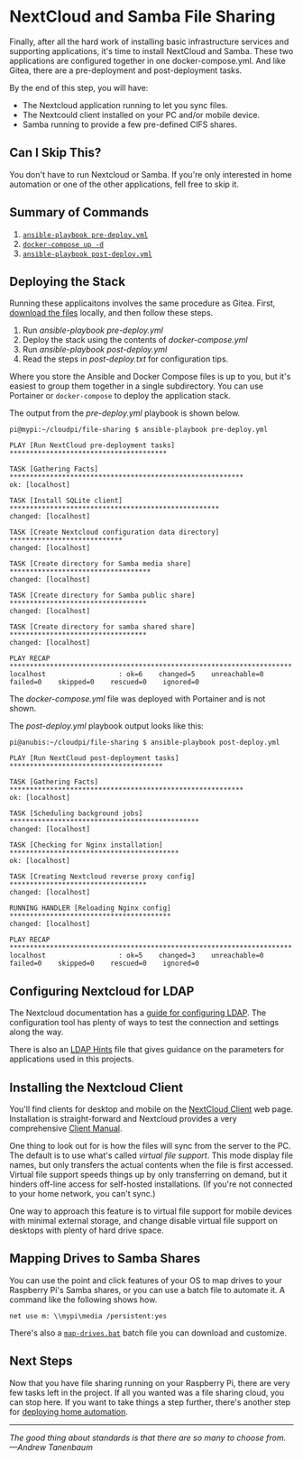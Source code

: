 # NextCloud and Samba File Sharing
Finally, after all the hard work of installing basic infrastructure services and supporting applications, it's time to install NextCloud and Samba. These two applications are configured together in one docker-compose.yml. And like Gitea, there are a pre-deployment and post-deployment tasks.

By the end of this step, you will have:
* The Nextcloud application running to let you sync files.
* The Nextcould client installed on your PC and/or mobile device.
* Samba running to provide a few pre-defined CIFS shares.

## Can I Skip This?
You don't have to run Nextcloud or Samba. If you're only interested in home automation or one of the other applications, fell free to skip it.

## Summary of Commands
1. [`ansible-playbook pre-deploy.yml`](https://github.com/DavesCodeMusings/CloudPi/blob/main/file-sharing/pre-deploy.yml)
2. [`docker-compose up -d`](https://github.com/DavesCodeMusings/CloudPi/blob/main/file-sharing/docker-compose.yml)
3. [`ansible-playbook post-deploy.yml`](https://github.com/DavesCodeMusings/CloudPi/blob/main/file-sharing/post-deploy.yml)

## Deploying the Stack
Running these applicaitons involves the same procedure as Gitea. First, [download the files](https://github.com/DavesCodeMusings/CloudPi/blob/main/file-sharing/) locally, and then follow these steps.

1. Run _ansible-playbook pre-deploy.yml_
2. Deploy the stack using the contents of _docker-compose.yml_
3. Run _ansible-playbook post-deploy.yml_
4. Read the steps in _post-deploy.txt_ for configuration tips.

Where you store the Ansible and Docker Compose files is up to you, but it's easiest to group them together in a single subdirectory. You can use Portainer or `docker-compose` to deploy the application stack.

The output from the _pre-deploy.yml_ playbook is shown below.

```
pi@mypi:~/cloudpi/file-sharing $ ansible-playbook pre-deploy.yml

PLAY [Run NextCloud pre-deployment tasks] ***************************************

TASK [Gathering Facts] **********************************************************
ok: [localhost]

TASK [Install SQLite client] ****************************************************
changed: [localhost]

TASK [Create Nextcloud configuration data directory] ****************************
changed: [localhost]

TASK [Create directory for Samba media share] ***********************************
changed: [localhost]

TASK [Create directory for Samba public share] **********************************
changed: [localhost]

TASK [Create directory for samba shared share] **********************************
changed: [localhost]

PLAY RECAP **********************************************************************
localhost                  : ok=6    changed=5    unreachable=0    failed=0    skipped=0    rescued=0    ignored=0
```

The _docker-compose.yml_ file was deployed with Portainer and is not shown.

The _post-deploy.yml_ playbook output looks like this:

```
pi@anubis:~/cloudpi/file-sharing $ ansible-playbook post-deploy.yml

PLAY [Run NextCloud post-deployment tasks] **************************************

TASK [Gathering Facts] **********************************************************
ok: [localhost]

TASK [Scheduling background jobs] ***********************************************
changed: [localhost]

TASK [Checking for Nginx installation] ******************************************
ok: [localhost]

TASK [Creating Nextcloud reverse proxy config] **********************************
changed: [localhost]

RUNNING HANDLER [Reloading Nginx config] ****************************************
changed: [localhost]

PLAY RECAP **********************************************************************
localhost                  : ok=5    changed=3    unreachable=0    failed=0    skipped=0    rescued=0    ignored=0
```

## Configuring Nextcloud for LDAP
The Nextcloud documentation has a [guide for configuring LDAP](https://docs.nextcloud.com/server/latest/admin_manual/configuration_user/user_auth_ldap.html). The configuration tool has plenty of ways to test the connection and settings along the way.

There is also an [LDAP Hints](https://github.com/DavesCodeMusings/CloudPi/blob/main/ldap-config-hints.md) file that gives guidance on the parameters for applications used in this projects.

## Installing the Nextcloud Client
You'll find clients for desktop and mobile on the [NextCloud Client](https://nextcloud.com/clients/) web page. Installation is straight-forward and Nextcloud provides a very comprehensive [Client Manual](https://docs.nextcloud.com/desktop).

One thing to look out for is how the files will sync from the server to the PC. The default is to use what's called _virtual file support_. This mode display file names, but only transfers the actual contents when the file is first accessed. Virtual file support speeds things up by only transferring on demand, but it hinders off-line access for self-hosted installations. (If you're not connected to your home network, you can't sync.)

One way to approach this feature is to virtual file support for mobile devices with minimal external storage, and change disable virtual file support on desktops with plenty of hard drive space.

## Mapping Drives to Samba Shares
You can use the point and click features of your OS to map drives to your Raspberry Pi's Samba shares, or you can use a batch file to automate it. A command like the following shows how.

```
net use m: \\mypi\media /persistent:yes
```

There's also a [`map-drives.bat`](https://github.com/DavesCodeMusings/CloudPi/blob/main/file-sharing/map-drives.bat) batch file you can download and customize.

## Next Steps
Now that you have file sharing running on your Raspberry Pi, there are very few tasks left in the project. If all you wanted was a file sharing cloud, you can stop here. If you want to take things a step further, there's another step for [deploying home automation](deploy-home-automation-stack.md).

___

_The good thing about standards is that there are so many to choose from. &mdash;Andrew Tanenbaum_
